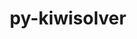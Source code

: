 ---
title: "py-kiwisolver"
layout: cache
categories: [package, develop]
meta: {"compilers": ["apple-clang@16.0.0", "gcc@11.1.0", "gcc@11.4.0", "gcc@13.2.0", "gcc@7.5.0", "intel-oneapi-compilers@2025.1.0"], "num_specs": 108, "num_specs_by_stack": {"data-vis-sdk": 8, "e4s": 30, "e4s-neoverse-v2": 16, "e4s-oneapi": 10, "e4s-rocm-external": 8, "hep": 12, "ml-darwin-aarch64-mps": 9, "ml-linux-aarch64-cpu": 8, "ml-linux-aarch64-cuda": 8, "ml-linux-x86_64-cpu": 8, "ml-linux-x86_64-cuda": 8, "radiuss": 8, "root": 108}, "oss": ["sequoia", "ubuntu18.04", "ubuntu20.04", "ubuntu22.04", "ubuntu24.04"], "platforms": ["darwin", "linux"], "stacks": ["data-vis-sdk", "e4s", "e4s-neoverse-v2", "e4s-oneapi", "e4s-rocm-external", "hep", "ml-darwin-aarch64-mps", "ml-linux-aarch64-cpu", "ml-linux-aarch64-cuda", "ml-linux-x86_64-cpu", "ml-linux-x86_64-cuda", "radiuss", "root"], "targets": ["aarch64", "neoverse_v2", "x86_64_v3"], "versions": ["1.3.2", "1.4.8"]}
spec_details: [{"compiler": "intel-oneapi-compilers@2025.1.0", "hash": "222hm52f327ueoqvpzmkhxdfhthaye7q", "os": "ubuntu22.04", "platform": "linux", "size": "-", "stacks": ["e4s-oneapi", "root"], "target": "x86_64_v3", "variants": ["build_system=python_pip"], "versions": ["1.3.2"]}, {"compiler": "gcc@11.4.0", "hash": "22ic5zxxqjfqn3axjmutdqtbv7snd3wo", "os": "ubuntu22.04", "platform": "linux", "size": "-", "stacks": ["e4s-neoverse-v2", "root"], "target": "neoverse_v2", "variants": ["build_system=python_pip"], "versions": ["1.4.8"]}, {"compiler": "gcc@11.4.0", "hash": "24d5wtvwb6wgkpepnruopy5lfov7bbfx", "os": "ubuntu22.04", "platform": "linux", "size": "-", "stacks": ["e4s", "root"], "target": "x86_64_v3", "variants": ["build_system=python_pip"], "versions": ["1.4.8"]}, {"compiler": "gcc@13.2.0", "hash": "2ffej4tlxbfpftcwcigqy3muv6phrgam", "os": "ubuntu24.04", "platform": "linux", "size": "-", "stacks": ["ml-linux-x86_64-cpu", "ml-linux-x86_64-cuda", "root"], "target": "x86_64_v3", "variants": ["build_system=python_pip"], "versions": ["1.4.8"]}, {"compiler": "gcc@11.4.0", "hash": "2hytec4l5rj3xa2ledoabllz43bmccb7", "os": "ubuntu22.04", "platform": "linux", "size": "-", "stacks": ["e4s", "root"], "target": "x86_64_v3", "variants": ["build_system=python_pip"], "versions": ["1.4.8"]}, {"compiler": "apple-clang@16.0.0", "hash": "2xs4a2gcxl7dfmneximsm2wgbm6pv7v6", "os": "sequoia", "platform": "darwin", "size": "-", "stacks": ["ml-darwin-aarch64-mps", "root"], "target": "aarch64", "variants": ["build_system=python_pip"], "versions": ["1.4.8"]}, {"compiler": "gcc@11.4.0", "hash": "34kb2j3633byh7e3req57x3pa72iddvk", "os": "ubuntu22.04", "platform": "linux", "size": "-", "stacks": ["e4s", "root"], "target": "x86_64_v3", "variants": ["build_system=python_pip"], "versions": ["1.4.8"]}, {"compiler": "gcc@11.4.0", "hash": "3bubgi6dwk2m5ey7zekaqekupqmizvlr", "os": "ubuntu22.04", "platform": "linux", "size": "-", "stacks": ["e4s-neoverse-v2", "root"], "target": "neoverse_v2", "variants": ["build_system=python_pip"], "versions": ["1.4.8"]}, {"compiler": "gcc@11.4.0", "hash": "4454wywomgddongqsyn52ti6dipkwyly", "os": "ubuntu22.04", "platform": "linux", "size": "-", "stacks": ["e4s", "e4s-rocm-external", "root"], "target": "x86_64_v3", "variants": ["build_system=python_pip"], "versions": ["1.4.8"]}, {"compiler": "gcc@11.4.0", "hash": "465jb4qup35xeqfhioe6rtiys3kjfw6m", "os": "ubuntu22.04", "platform": "linux", "size": "-", "stacks": ["e4s", "root"], "target": "x86_64_v3", "variants": ["build_system=python_pip"], "versions": ["1.4.8"]}, {"compiler": "gcc@11.4.0", "hash": "4hp5trkz3qmjln2wkg4dgi6x5fj2an54", "os": "ubuntu22.04", "platform": "linux", "size": "-", "stacks": ["e4s", "root"], "target": "x86_64_v3", "variants": ["build_system=python_pip"], "versions": ["1.4.8"]}, {"compiler": "intel-oneapi-compilers@2025.1.0", "hash": "4iivfrp6yalfmmomi7ifbxxbhcaaqfqf", "os": "ubuntu22.04", "platform": "linux", "size": "-", "stacks": ["e4s-oneapi", "root"], "target": "x86_64_v3", "variants": ["build_system=python_pip"], "versions": ["1.3.2"]}, {"compiler": "gcc@13.2.0", "hash": "5cinsbqhrf32w22kvxf42vl456xvld6y", "os": "ubuntu24.04", "platform": "linux", "size": "-", "stacks": ["ml-linux-aarch64-cpu", "ml-linux-aarch64-cuda", "root"], "target": "aarch64", "variants": ["build_system=python_pip"], "versions": ["1.4.8"]}, {"compiler": "gcc@11.4.0", "hash": "5ddj6bs7hal6krhjv7swosj6e5idpk76", "os": "ubuntu22.04", "platform": "linux", "size": "-", "stacks": ["e4s-neoverse-v2", "root"], "target": "neoverse_v2", "variants": ["build_system=python_pip"], "versions": ["1.4.8"]}, {"compiler": "gcc@11.4.0", "hash": "5prm2nu5xsafdo6mnt4mztiydjvwwsjs", "os": "ubuntu22.04", "platform": "linux", "size": "-", "stacks": ["e4s", "root"], "target": "x86_64_v3", "variants": ["build_system=python_pip"], "versions": ["1.4.8"]}, {"compiler": "gcc@11.4.0", "hash": "5xtiuvkjgfe2ck4l6vr3zktqifi4wm3i", "os": "ubuntu22.04", "platform": "linux", "size": "-", "stacks": ["hep", "root"], "target": "x86_64_v3", "variants": ["build_system=python_pip"], "versions": ["1.4.8"]}, {"compiler": "intel-oneapi-compilers@2025.1.0", "hash": "65q4ojvfnsji5xl4oqsxcxgh3qmlefvm", "os": "ubuntu22.04", "platform": "linux", "size": "-", "stacks": ["e4s-oneapi", "root"], "target": "x86_64_v3", "variants": ["build_system=python_pip"], "versions": ["1.3.2"]}, {"compiler": "gcc@11.4.0", "hash": "6gomnctgzzs5t2xxsf5snobuo3eo7ben", "os": "ubuntu22.04", "platform": "linux", "size": "-", "stacks": ["e4s", "root"], "target": "x86_64_v3", "variants": ["build_system=python_pip"], "versions": ["1.4.8"]}, {"compiler": "gcc@11.4.0", "hash": "6r5a7erj5cjejhxxhpgu6jgm2jzolcgd", "os": "ubuntu22.04", "platform": "linux", "size": "-", "stacks": ["hep", "root"], "target": "x86_64_v3", "variants": ["build_system=python_pip"], "versions": ["1.4.8"]}, {"compiler": "gcc@13.2.0", "hash": "74jky6dl2yjydmv7ae7iddtihbb2d7yu", "os": "ubuntu24.04", "platform": "linux", "size": "-", "stacks": ["ml-linux-x86_64-cpu", "ml-linux-x86_64-cuda", "root"], "target": "x86_64_v3", "variants": ["build_system=python_pip"], "versions": ["1.4.8"]}, {"compiler": "intel-oneapi-compilers@2025.1.0", "hash": "75ipr3tjn4afmlrpkswcwq4pjkyodowx", "os": "ubuntu22.04", "platform": "linux", "size": "-", "stacks": ["e4s-oneapi", "root"], "target": "x86_64_v3", "variants": ["build_system=python_pip"], "versions": ["1.3.2"]}, {"compiler": "gcc@11.4.0", "hash": "7cu4fzc7md2l3rnjkyqcp7pkvztaum6r", "os": "ubuntu22.04", "platform": "linux", "size": "-", "stacks": ["e4s-neoverse-v2", "root"], "target": "neoverse_v2", "variants": ["build_system=python_pip"], "versions": ["1.4.8"]}, {"compiler": "gcc@11.1.0", "hash": "7i5egxhbmcd2pgcxfk7laafrpz5n5et5", "os": "ubuntu20.04", "platform": "linux", "size": "-", "stacks": ["data-vis-sdk", "root"], "target": "x86_64_v3", "variants": ["build_system=python_pip"], "versions": ["1.4.8"]}, {"compiler": "gcc@11.4.0", "hash": "7swbndibyqoyxsmuurayg7mfkbbrlgos", "os": "ubuntu22.04", "platform": "linux", "size": "-", "stacks": ["e4s-neoverse-v2", "root"], "target": "neoverse_v2", "variants": ["build_system=python_pip"], "versions": ["1.4.8"]}, {"compiler": "gcc@7.5.0", "hash": "7t6okpuciutiicvn6ocxz23mysxtlbr2", "os": "ubuntu18.04", "platform": "linux", "size": "-", "stacks": ["radiuss", "root"], "target": "x86_64_v3", "variants": ["build_system=python_pip"], "versions": ["1.4.8"]}, {"compiler": "gcc@11.4.0", "hash": "7wudihxipolidw6qq6ce5ge3mat43jwz", "os": "ubuntu22.04", "platform": "linux", "size": "-", "stacks": ["e4s", "root"], "target": "x86_64_v3", "variants": ["build_system=python_pip"], "versions": ["1.4.8"]}, {"compiler": "gcc@11.4.0", "hash": "a2egofreqxxq7wrcxvzvl6lzskasktlw", "os": "ubuntu22.04", "platform": "linux", "size": "-", "stacks": ["hep", "root"], "target": "x86_64_v3", "variants": ["build_system=python_pip"], "versions": ["1.4.8"]}, {"compiler": "gcc@11.4.0", "hash": "baczadk6hflxave4bepjo6hgvvlw3i6m", "os": "ubuntu22.04", "platform": "linux", "size": "-", "stacks": ["e4s", "root"], "target": "x86_64_v3", "variants": ["build_system=python_pip"], "versions": ["1.4.8"]}, {"compiler": "apple-clang@16.0.0", "hash": "bh5cu2awful5cggyxpuin6s53jebonsr", "os": "sequoia", "platform": "darwin", "size": "-", "stacks": ["ml-darwin-aarch64-mps", "root"], "target": "aarch64", "variants": ["build_system=python_pip"], "versions": ["1.4.8"]}, {"compiler": "gcc@13.2.0", "hash": "bq7josfcccj4t4qh3xo6yr3gewvj47pg", "os": "ubuntu24.04", "platform": "linux", "size": "-", "stacks": ["ml-linux-aarch64-cpu", "ml-linux-aarch64-cuda", "root"], "target": "aarch64", "variants": ["build_system=python_pip"], "versions": ["1.4.8"]}, {"compiler": "gcc@11.1.0", "hash": "ca3qvne655souov73anq4g3gbrwmjx6y", "os": "ubuntu20.04", "platform": "linux", "size": "-", "stacks": ["data-vis-sdk", "root"], "target": "x86_64_v3", "variants": ["build_system=python_pip"], "versions": ["1.4.8"]}, {"compiler": "gcc@13.2.0", "hash": "cawxmhrh32fjlhhjefrigzmkbh3vxtqk", "os": "ubuntu24.04", "platform": "linux", "size": "-", "stacks": ["ml-linux-x86_64-cpu", "ml-linux-x86_64-cuda", "root"], "target": "x86_64_v3", "variants": ["build_system=python_pip"], "versions": ["1.4.8"]}, {"compiler": "gcc@7.5.0", "hash": "clljjyzt6x6qwc6pfow76ycjs6y4mxlq", "os": "ubuntu18.04", "platform": "linux", "size": "-", "stacks": ["radiuss", "root"], "target": "x86_64_v3", "variants": ["build_system=python_pip"], "versions": ["1.4.8"]}, {"compiler": "gcc@11.4.0", "hash": "clnfltqe7ifvztwvkdoowjarps3al57e", "os": "ubuntu22.04", "platform": "linux", "size": "-", "stacks": ["e4s-neoverse-v2", "root"], "target": "neoverse_v2", "variants": ["build_system=python_pip"], "versions": ["1.4.8"]}, {"compiler": "apple-clang@16.0.0", "hash": "cyqrzcnbmizxt25lxcpluf2mhui2fiqz", "os": "sequoia", "platform": "darwin", "size": "-", "stacks": ["ml-darwin-aarch64-mps", "root"], "target": "aarch64", "variants": ["build_system=python_pip"], "versions": ["1.4.8"]}, {"compiler": "gcc@11.4.0", "hash": "d22glwl4gpl4ykmhtnbyozoh3lby232z", "os": "ubuntu22.04", "platform": "linux", "size": "-", "stacks": ["e4s-neoverse-v2", "root"], "target": "neoverse_v2", "variants": ["build_system=python_pip"], "versions": ["1.4.8"]}, {"compiler": "gcc@11.1.0", "hash": "dgmdyjf33guyaohfxcipmsyfn73sc4kd", "os": "ubuntu20.04", "platform": "linux", "size": "-", "stacks": ["data-vis-sdk", "root"], "target": "x86_64_v3", "variants": ["build_system=python_pip"], "versions": ["1.4.8"]}, {"compiler": "gcc@11.4.0", "hash": "eljeinyfzirzukxy3wicbnfvskrcil3d", "os": "ubuntu22.04", "platform": "linux", "size": "-", "stacks": ["hep", "root"], "target": "x86_64_v3", "variants": ["build_system=python_pip"], "versions": ["1.4.8"]}, {"compiler": "gcc@7.5.0", "hash": "eoqb6oq46dfmmrfjkqgc4emgvte6kfq3", "os": "ubuntu18.04", "platform": "linux", "size": "-", "stacks": ["radiuss", "root"], "target": "x86_64_v3", "variants": ["build_system=python_pip"], "versions": ["1.4.8"]}, {"compiler": "gcc@11.4.0", "hash": "gvhxn7nvl2zwpba7tzjvtmp4t4o4odxr", "os": "ubuntu22.04", "platform": "linux", "size": "-", "stacks": ["e4s", "root"], "target": "x86_64_v3", "variants": ["build_system=python_pip"], "versions": ["1.4.8"]}, {"compiler": "gcc@13.2.0", "hash": "h4nolevvdvl4ozlc3bjemz3r67kogp5j", "os": "ubuntu24.04", "platform": "linux", "size": "-", "stacks": ["ml-linux-aarch64-cpu", "ml-linux-aarch64-cuda", "root"], "target": "aarch64", "variants": ["build_system=python_pip"], "versions": ["1.4.8"]}, {"compiler": "gcc@11.4.0", "hash": "hfs2p6r6trhwbfbaaukosjkhhklevvsl", "os": "ubuntu22.04", "platform": "linux", "size": "-", "stacks": ["hep", "root"], "target": "x86_64_v3", "variants": ["build_system=python_pip"], "versions": ["1.4.8"]}, {"compiler": "gcc@13.2.0", "hash": "hh4loqhkzzattzdhqrkzmmtlebvhu4zw", "os": "ubuntu24.04", "platform": "linux", "size": "-", "stacks": ["ml-linux-aarch64-cpu", "ml-linux-aarch64-cuda", "root"], "target": "aarch64", "variants": ["build_system=python_pip"], "versions": ["1.4.8"]}, {"compiler": "gcc@11.4.0", "hash": "i3omivlqysjxch45j2zaioxwob5kclab", "os": "ubuntu22.04", "platform": "linux", "size": "-", "stacks": ["hep", "root"], "target": "x86_64_v3", "variants": ["build_system=python_pip"], "versions": ["1.4.8"]}, {"compiler": "gcc@11.4.0", "hash": "iiepqz4ki5rvezjieebvldvelhz2m2pk", "os": "ubuntu22.04", "platform": "linux", "size": "-", "stacks": ["hep", "root"], "target": "x86_64_v3", "variants": ["build_system=python_pip"], "versions": ["1.4.8"]}, {"compiler": "gcc@11.4.0", "hash": "is6vj4z5j7iimvx3kr2s5yuwlub3fxxn", "os": "ubuntu22.04", "platform": "linux", "size": "-", "stacks": ["hep", "root"], "target": "x86_64_v3", "variants": ["build_system=python_pip"], "versions": ["1.4.8"]}, {"compiler": "gcc@13.2.0", "hash": "ivsvz2norp6ueb6xcnsgshnfvut64d4d", "os": "ubuntu24.04", "platform": "linux", "size": "-", "stacks": ["ml-linux-x86_64-cpu", "ml-linux-x86_64-cuda", "root"], "target": "x86_64_v3", "variants": ["build_system=python_pip"], "versions": ["1.4.8"]}, {"compiler": "gcc@11.4.0", "hash": "ix7jc6bkd73uudm57ahvcleauyg4ssoq", "os": "ubuntu22.04", "platform": "linux", "size": "-", "stacks": ["e4s", "root"], "target": "x86_64_v3", "variants": ["build_system=python_pip"], "versions": ["1.4.8"]}, {"compiler": "gcc@11.1.0", "hash": "iy2n5cyz5aoite5r6gl5ycyyxs3wv7ph", "os": "ubuntu20.04", "platform": "linux", "size": "-", "stacks": ["data-vis-sdk", "root"], "target": "x86_64_v3", "variants": ["build_system=python_pip"], "versions": ["1.4.8"]}, {"compiler": "gcc@13.2.0", "hash": "j4back5fxnjwbfgcbwvbvu6mtxhvsphh", "os": "ubuntu24.04", "platform": "linux", "size": "-", "stacks": ["ml-linux-aarch64-cpu", "ml-linux-aarch64-cuda", "root"], "target": "aarch64", "variants": ["build_system=python_pip"], "versions": ["1.4.8"]}, {"compiler": "gcc@11.4.0", "hash": "jol4ijpje7cw2akl6r2ocifcde4gxnj4", "os": "ubuntu22.04", "platform": "linux", "size": "-", "stacks": ["e4s-neoverse-v2", "root"], "target": "neoverse_v2", "variants": ["build_system=python_pip"], "versions": ["1.4.8"]}, {"compiler": "gcc@11.4.0", "hash": "k5cwqg2gplpqrh44qync5sgya2kkg4eq", "os": "ubuntu22.04", "platform": "linux", "size": "-", "stacks": ["e4s", "e4s-rocm-external", "root"], "target": "x86_64_v3", "variants": ["build_system=python_pip"], "versions": ["1.4.8"]}, {"compiler": "gcc@11.1.0", "hash": "k5pkqhg3baceuwmlhargqz7sxnmml6ga", "os": "ubuntu20.04", "platform": "linux", "size": "-", "stacks": ["data-vis-sdk", "root"], "target": "x86_64_v3", "variants": ["build_system=python_pip"], "versions": ["1.4.8"]}, {"compiler": "apple-clang@16.0.0", "hash": "k5y6yg6bb32gvp6xqepy2jduygm4evog", "os": "sequoia", "platform": "darwin", "size": "-", "stacks": ["ml-darwin-aarch64-mps", "root"], "target": "aarch64", "variants": ["build_system=python_pip"], "versions": ["1.4.8"]}, {"compiler": "gcc@13.2.0", "hash": "kkarr5xmeruvpgo5gkf2povxwrkpduhp", "os": "ubuntu24.04", "platform": "linux", "size": "-", "stacks": ["ml-linux-x86_64-cpu", "ml-linux-x86_64-cuda", "root"], "target": "x86_64_v3", "variants": ["build_system=python_pip"], "versions": ["1.4.8"]}, {"compiler": "gcc@11.4.0", "hash": "kyhclvluq3rw757ibqa6ak2zt6qnombf", "os": "ubuntu22.04", "platform": "linux", "size": "-", "stacks": ["e4s-neoverse-v2", "root"], "target": "neoverse_v2", "variants": ["build_system=python_pip"], "versions": ["1.4.8"]}, {"compiler": "gcc@7.5.0", "hash": "la5up7ijh7xegvlgk2jkfwcq533nwa2n", "os": "ubuntu18.04", "platform": "linux", "size": "-", "stacks": ["radiuss", "root"], "target": "x86_64_v3", "variants": ["build_system=python_pip"], "versions": ["1.4.8"]}, {"compiler": "gcc@11.4.0", "hash": "lyahzq4sjdfnzz2bzhbbbiz6rdyejxsw", "os": "ubuntu22.04", "platform": "linux", "size": "-", "stacks": ["e4s", "hep", "root"], "target": "x86_64_v3", "variants": ["build_system=python_pip"], "versions": ["1.4.8"]}, {"compiler": "apple-clang@16.0.0", "hash": "m4itl4sgpduiveiwyoma2c4vjbgegctv", "os": "sequoia", "platform": "darwin", "size": "-", "stacks": ["ml-darwin-aarch64-mps", "root"], "target": "aarch64", "variants": ["build_system=python_pip"], "versions": ["1.4.8"]}, {"compiler": "gcc@11.4.0", "hash": "m7baplrm7krkiinplmcf3zrbw5rw4kdm", "os": "ubuntu22.04", "platform": "linux", "size": "-", "stacks": ["e4s", "e4s-rocm-external", "root"], "target": "x86_64_v3", "variants": ["build_system=python_pip"], "versions": ["1.4.8"]}, {"compiler": "intel-oneapi-compilers@2025.1.0", "hash": "mkjoroegawqz3vrgirzpqzmpqf5rin46", "os": "ubuntu22.04", "platform": "linux", "size": "-", "stacks": ["e4s-oneapi", "root"], "target": "x86_64_v3", "variants": ["build_system=python_pip"], "versions": ["1.3.2"]}, {"compiler": "gcc@11.4.0", "hash": "msltwzwb36wsoufttrpydbhi44hplmlk", "os": "ubuntu22.04", "platform": "linux", "size": "-", "stacks": ["e4s-neoverse-v2", "root"], "target": "neoverse_v2", "variants": ["build_system=python_pip"], "versions": ["1.4.8"]}, {"compiler": "gcc@11.4.0", "hash": "nbl4ytnqxln4ydidjohtvz2s6zt74qk7", "os": "ubuntu22.04", "platform": "linux", "size": "-", "stacks": ["e4s-neoverse-v2", "root"], "target": "neoverse_v2", "variants": ["build_system=python_pip"], "versions": ["1.4.8"]}, {"compiler": "gcc@11.4.0", "hash": "npjxwvc66oq7rmspt5lbbvl4dasssx7j", "os": "ubuntu22.04", "platform": "linux", "size": "-", "stacks": ["e4s", "root"], "target": "x86_64_v3", "variants": ["build_system=python_pip"], "versions": ["1.4.8"]}, {"compiler": "apple-clang@16.0.0", "hash": "ofalp55eroay5hspmgikxmg56d473opq", "os": "sequoia", "platform": "darwin", "size": "-", "stacks": ["ml-darwin-aarch64-mps", "root"], "target": "aarch64", "variants": ["build_system=python_pip"], "versions": ["1.4.8"]}, {"compiler": "gcc@13.2.0", "hash": "ov6xnk65cs27b4msiaz6oehi267joicu", "os": "ubuntu24.04", "platform": "linux", "size": "-", "stacks": ["ml-linux-x86_64-cpu", "ml-linux-x86_64-cuda", "root"], "target": "x86_64_v3", "variants": ["build_system=python_pip"], "versions": ["1.4.8"]}, {"compiler": "intel-oneapi-compilers@2025.1.0", "hash": "pnugpvoa7w5inn6rime2nmqilihvrmgi", "os": "ubuntu22.04", "platform": "linux", "size": "-", "stacks": ["e4s-oneapi", "root"], "target": "x86_64_v3", "variants": ["build_system=python_pip"], "versions": ["1.3.2"]}, {"compiler": "gcc@11.4.0", "hash": "poabvngl75i5gbifslcasmgq7dyqizhx", "os": "ubuntu22.04", "platform": "linux", "size": "-", "stacks": ["hep", "root"], "target": "x86_64_v3", "variants": ["build_system=python_pip"], "versions": ["1.4.8"]}, {"compiler": "gcc@11.4.0", "hash": "qlijkfsekknalx5ap5q54vuujaemr74a", "os": "ubuntu22.04", "platform": "linux", "size": "-", "stacks": ["hep", "root"], "target": "x86_64_v3", "variants": ["build_system=python_pip"], "versions": ["1.4.8"]}, {"compiler": "intel-oneapi-compilers@2025.1.0", "hash": "qpknc252juvdymkpuuir6ywmasfif6x3", "os": "ubuntu22.04", "platform": "linux", "size": "-", "stacks": ["e4s-oneapi", "root"], "target": "x86_64_v3", "variants": ["build_system=python_pip"], "versions": ["1.3.2"]}, {"compiler": "gcc@11.1.0", "hash": "rkf2dcfh6ixlry57pbwc76dxvdbv3q44", "os": "ubuntu20.04", "platform": "linux", "size": "-", "stacks": ["data-vis-sdk", "root"], "target": "x86_64_v3", "variants": ["build_system=python_pip"], "versions": ["1.4.8"]}, {"compiler": "apple-clang@16.0.0", "hash": "rptuuym7xupjagot7wkbdhfddcyg3bhe", "os": "sequoia", "platform": "darwin", "size": "-", "stacks": ["ml-darwin-aarch64-mps", "root"], "target": "aarch64", "variants": ["build_system=python_pip"], "versions": ["1.4.8"]}, {"compiler": "gcc@13.2.0", "hash": "rr4uuxyhowec7uhneugh3o2ohzqsnn7w", "os": "ubuntu24.04", "platform": "linux", "size": "-", "stacks": ["ml-linux-aarch64-cpu", "ml-linux-aarch64-cuda", "root"], "target": "aarch64", "variants": ["build_system=python_pip"], "versions": ["1.4.8"]}, {"compiler": "gcc@11.4.0", "hash": "rrjvkrmzl3y4qce3tprufmfjddmnwoxg", "os": "ubuntu22.04", "platform": "linux", "size": "-", "stacks": ["e4s-neoverse-v2", "root"], "target": "neoverse_v2", "variants": ["build_system=python_pip"], "versions": ["1.4.8"]}, {"compiler": "gcc@11.1.0", "hash": "rumpxfl4c54qty7g4mbagw73hgkren4j", "os": "ubuntu20.04", "platform": "linux", "size": "-", "stacks": ["data-vis-sdk", "root"], "target": "x86_64_v3", "variants": ["build_system=python_pip"], "versions": ["1.4.8"]}, {"compiler": "gcc@13.2.0", "hash": "sa3ay6fhcjj5wakaeywpjipu7t6qk64c", "os": "ubuntu24.04", "platform": "linux", "size": "-", "stacks": ["ml-linux-aarch64-cpu", "ml-linux-aarch64-cuda", "root"], "target": "aarch64", "variants": ["build_system=python_pip"], "versions": ["1.4.8"]}, {"compiler": "intel-oneapi-compilers@2025.1.0", "hash": "sh3ve6c7qt3fqyudz3oql3uwx4ukd6le", "os": "ubuntu22.04", "platform": "linux", "size": "-", "stacks": ["e4s-oneapi", "root"], "target": "x86_64_v3", "variants": ["build_system=python_pip"], "versions": ["1.3.2"]}, {"compiler": "gcc@11.4.0", "hash": "shlujlsjfh2ufummxs3hcrsyvfgeikuq", "os": "ubuntu22.04", "platform": "linux", "size": "-", "stacks": ["e4s-neoverse-v2", "root"], "target": "neoverse_v2", "variants": ["build_system=python_pip"], "versions": ["1.4.8"]}, {"compiler": "gcc@11.4.0", "hash": "sw53o5xuyn2nvdj7ce2bazfoevsq5vaq", "os": "ubuntu22.04", "platform": "linux", "size": "-", "stacks": ["e4s-neoverse-v2", "root"], "target": "neoverse_v2", "variants": ["build_system=python_pip"], "versions": ["1.4.8"]}, {"compiler": "intel-oneapi-compilers@2025.1.0", "hash": "sxj3s2abc6nyj42fa3yt2siobv6mqafp", "os": "ubuntu22.04", "platform": "linux", "size": "-", "stacks": ["e4s-oneapi", "root"], "target": "x86_64_v3", "variants": ["build_system=python_pip"], "versions": ["1.3.2"]}, {"compiler": "apple-clang@16.0.0", "hash": "t4rrrgqihhzakpi33xrssmgqjwqvlz6b", "os": "sequoia", "platform": "darwin", "size": "-", "stacks": ["ml-darwin-aarch64-mps", "root"], "target": "aarch64", "variants": ["build_system=python_pip"], "versions": ["1.4.8"]}, {"compiler": "gcc@11.4.0", "hash": "t67xnzfcxptvsk5az425zx2vesz7uama", "os": "ubuntu22.04", "platform": "linux", "size": "-", "stacks": ["e4s", "root"], "target": "x86_64_v3", "variants": ["build_system=python_pip"], "versions": ["1.4.8"]}, {"compiler": "gcc@11.4.0", "hash": "tmlt772zbu74wp3nbf2uy736x644ebkt", "os": "ubuntu22.04", "platform": "linux", "size": "-", "stacks": ["e4s-neoverse-v2", "root"], "target": "neoverse_v2", "variants": ["build_system=python_pip"], "versions": ["1.4.8"]}, {"compiler": "gcc@11.4.0", "hash": "tnyfoklzkv2roremfp3pksjcbgkzclrl", "os": "ubuntu22.04", "platform": "linux", "size": "-", "stacks": ["e4s-neoverse-v2", "root"], "target": "neoverse_v2", "variants": ["build_system=python_pip"], "versions": ["1.4.8"]}, {"compiler": "gcc@13.2.0", "hash": "uctmtztwwqovmpjnok6mb3kjg6liglk4", "os": "ubuntu24.04", "platform": "linux", "size": "-", "stacks": ["ml-linux-x86_64-cpu", "ml-linux-x86_64-cuda", "root"], "target": "x86_64_v3", "variants": ["build_system=python_pip"], "versions": ["1.4.8"]}, {"compiler": "gcc@11.4.0", "hash": "ukubi6ljl3z7he76w32hl457v6leqw26", "os": "ubuntu22.04", "platform": "linux", "size": "-", "stacks": ["e4s", "root"], "target": "x86_64_v3", "variants": ["build_system=python_pip"], "versions": ["1.4.8"]}, {"compiler": "gcc@7.5.0", "hash": "uxlvukzd7b4nbssxrllkoju5pd6gzfy6", "os": "ubuntu18.04", "platform": "linux", "size": "-", "stacks": ["radiuss", "root"], "target": "x86_64_v3", "variants": ["build_system=python_pip"], "versions": ["1.4.8"]}, {"compiler": "gcc@11.1.0", "hash": "v64c6ky6p2stycfc6nb66pobvyii4un4", "os": "ubuntu20.04", "platform": "linux", "size": "-", "stacks": ["data-vis-sdk", "root"], "target": "x86_64_v3", "variants": ["build_system=python_pip"], "versions": ["1.4.8"]}, {"compiler": "gcc@11.4.0", "hash": "vew3qxw7lmuehj2hy6pbxgcgqsdgvml7", "os": "ubuntu22.04", "platform": "linux", "size": "-", "stacks": ["e4s", "root"], "target": "x86_64_v3", "variants": ["build_system=python_pip"], "versions": ["1.4.8"]}, {"compiler": "gcc@11.4.0", "hash": "vf3tjccyt643t3ablkbib22jtg4c7pfm", "os": "ubuntu22.04", "platform": "linux", "size": "-", "stacks": ["hep", "root"], "target": "x86_64_v3", "variants": ["build_system=python_pip"], "versions": ["1.4.8"]}, {"compiler": "gcc@11.4.0", "hash": "vkob5eo5rvckhb4hhsqhmippgj7eufsm", "os": "ubuntu22.04", "platform": "linux", "size": "-", "stacks": ["e4s", "root"], "target": "x86_64_v3", "variants": ["build_system=python_pip"], "versions": ["1.4.8"]}, {"compiler": "gcc@13.2.0", "hash": "vrbtfm4weuu4ycif6nacfjnzs2qgqoz4", "os": "ubuntu24.04", "platform": "linux", "size": "-", "stacks": ["ml-linux-x86_64-cpu", "ml-linux-x86_64-cuda", "root"], "target": "x86_64_v3", "variants": ["build_system=python_pip"], "versions": ["1.4.8"]}, {"compiler": "intel-oneapi-compilers@2025.1.0", "hash": "vrmeev3i22sot7lrl7mqop44knkdryup", "os": "ubuntu22.04", "platform": "linux", "size": "-", "stacks": ["e4s-oneapi", "root"], "target": "x86_64_v3", "variants": ["build_system=python_pip"], "versions": ["1.3.2"]}, {"compiler": "gcc@7.5.0", "hash": "w5zyuczxfa35ylbepi45x7setrqvvj4m", "os": "ubuntu18.04", "platform": "linux", "size": "-", "stacks": ["radiuss", "root"], "target": "x86_64_v3", "variants": ["build_system=python_pip"], "versions": ["1.4.8"]}, {"compiler": "gcc@7.5.0", "hash": "wasoh7m27d2zdr6z33cafmpmshts6gr6", "os": "ubuntu18.04", "platform": "linux", "size": "-", "stacks": ["radiuss", "root"], "target": "x86_64_v3", "variants": ["build_system=python_pip"], "versions": ["1.4.8"]}, {"compiler": "gcc@13.2.0", "hash": "wolnbsng4zxwo3mkyd5wos4ym3epudmw", "os": "ubuntu24.04", "platform": "linux", "size": "-", "stacks": ["ml-linux-aarch64-cpu", "ml-linux-aarch64-cuda", "root"], "target": "aarch64", "variants": ["build_system=python_pip"], "versions": ["1.4.8"]}, {"compiler": "gcc@11.4.0", "hash": "wtd7jsjb3g2gnmnxoytqoesczgnhdxf7", "os": "ubuntu22.04", "platform": "linux", "size": "-", "stacks": ["e4s", "root"], "target": "x86_64_v3", "variants": ["build_system=python_pip"], "versions": ["1.4.8"]}, {"compiler": "gcc@11.4.0", "hash": "xhuaxalehm2p4ognzbhfkhvwzjwwexb2", "os": "ubuntu22.04", "platform": "linux", "size": "-", "stacks": ["e4s", "root"], "target": "x86_64_v3", "variants": ["build_system=python_pip"], "versions": ["1.4.8"]}, {"compiler": "gcc@11.4.0", "hash": "xsrrlcyackkj5cncd2parj2wqmn526gl", "os": "ubuntu22.04", "platform": "linux", "size": "-", "stacks": ["e4s", "e4s-rocm-external", "root"], "target": "x86_64_v3", "variants": ["build_system=python_pip"], "versions": ["1.4.8"]}, {"compiler": "gcc@11.4.0", "hash": "xveymug57sgm5nhooe3tpezft2il376h", "os": "ubuntu22.04", "platform": "linux", "size": "-", "stacks": ["e4s", "root"], "target": "x86_64_v3", "variants": ["build_system=python_pip"], "versions": ["1.4.8"]}, {"compiler": "gcc@11.4.0", "hash": "yh3j2inajotpg5hts656czfeksy6d4jq", "os": "ubuntu22.04", "platform": "linux", "size": "-", "stacks": ["e4s", "e4s-rocm-external", "root"], "target": "x86_64_v3", "variants": ["build_system=python_pip"], "versions": ["1.4.8"]}, {"compiler": "apple-clang@16.0.0", "hash": "yhm37hrffbb2untzoq3wnv56n3mrrm3a", "os": "sequoia", "platform": "darwin", "size": "-", "stacks": ["ml-darwin-aarch64-mps", "root"], "target": "aarch64", "variants": ["build_system=python_pip"], "versions": ["1.4.8"]}, {"compiler": "gcc@11.4.0", "hash": "yipztrsvmmxdfwn6vuxn6eeu4f56x3uq", "os": "ubuntu22.04", "platform": "linux", "size": "-", "stacks": ["e4s", "root"], "target": "x86_64_v3", "variants": ["build_system=python_pip"], "versions": ["1.4.8"]}, {"compiler": "gcc@7.5.0", "hash": "ymbtt2bxtpbtjqligl3bx7ciyrq54shi", "os": "ubuntu18.04", "platform": "linux", "size": "-", "stacks": ["radiuss", "root"], "target": "x86_64_v3", "variants": ["build_system=python_pip"], "versions": ["1.4.8"]}, {"compiler": "gcc@11.4.0", "hash": "ys3qwv7ge3lt55srbhcm2tfqit6fco4i", "os": "ubuntu22.04", "platform": "linux", "size": "-", "stacks": ["e4s", "e4s-rocm-external", "root"], "target": "x86_64_v3", "variants": ["build_system=python_pip"], "versions": ["1.4.8"]}, {"compiler": "gcc@11.4.0", "hash": "yvqtn665m3gp3r7qazzmptwozeyloygn", "os": "ubuntu22.04", "platform": "linux", "size": "-", "stacks": ["e4s", "root"], "target": "x86_64_v3", "variants": ["build_system=python_pip"], "versions": ["1.4.8"]}, {"compiler": "gcc@11.4.0", "hash": "zbgzqbyxonqh5aozrkxo3hylzy6xxwk2", "os": "ubuntu22.04", "platform": "linux", "size": "-", "stacks": ["e4s", "e4s-rocm-external", "root"], "target": "x86_64_v3", "variants": ["build_system=python_pip"], "versions": ["1.4.8"]}, {"compiler": "gcc@11.4.0", "hash": "zeulemmkdekoetoavww2p6nndioe7p63", "os": "ubuntu22.04", "platform": "linux", "size": "-", "stacks": ["e4s", "e4s-rocm-external", "root"], "target": "x86_64_v3", "variants": ["build_system=python_pip"], "versions": ["1.4.8"]}]
---